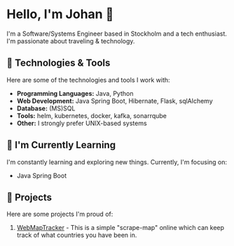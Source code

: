 # Hello, I'm Johan 👋

I'm a Software/Systems Engineer based in Stockholm and a tech enthusiast. I'm passionate about traveling & technology.
## 🔧 Technologies & Tools

Here are some of the technologies and tools I work with:

- **Programming Languages:** Java, Python
- **Web Development:** Java Spring Boot, Hibernate, Flask, sqlAlchemy
- **Database:** (MS)SQL
- **Tools:** helm, kubernetes, docker, kafka, sonarrqube
- **Other:** I strongly prefer UNIX-based systems

## 🌱 I'm Currently Learning

I'm constantly learning and exploring new things. Currently, I'm focusing on:

- Java Spring Boot

## 💼 Projects

Here are some projects I'm proud of:

1. [WebMapTracker](https://github.com/JohanKovamees/WebMapTracker) - This is a simple "scrape-map" online which can keep track of what countries you have been in.
   <!-- 
3. [Project 2](Link to Project 2) - Brief description.
4. [Project 3](Link to Project 3) - Brief description.


You can find more of my work on my [personal website](Your Website Link) or on [LinkedIn](Your LinkedIn Profile Link).

## 📫 Contact Me

Feel free to reach out to me through:

- Email: [Your Email Address]
- LinkedIn: [Your LinkedIn Profile Link]
- Twitter: [Your Twitter Profile Link]
- Personal Website: [Your Website Link]

Let's connect and collaborate! 😄

-->
